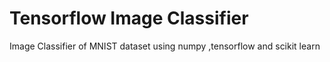 # Tensorflow Image Classifier

Image Classifier of MNIST dataset using numpy ,tensorflow and scikit learn

